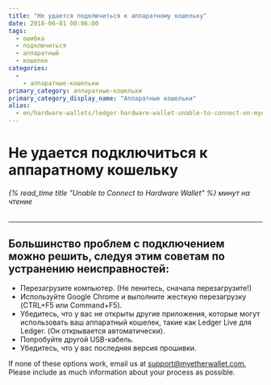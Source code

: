 ```yaml
---
title: "Не удается подключиться к аппаратному кошельку"
date: 2018-06-01 00:06:00
tags:
  - ошибка
  - подключиться
  - аппаратный
  - кошелек
categories:
  - 
    - аппаратные-кошельки
primary_category: аппаратные-кошельки
primary_category_display_name: "Аппаратные кошельки"
alias:
  - en/hardware-wallets/ledger-hardware-wallet-unable-to-connect-on-myetherwallet.html
---
```


# **Не удается подключиться к аппаратному кошельку**

###### {% read_time title "Unable to Connect to Hardware Wallet" %} минут на чтение

* * *

## **Большинство проблем с подключением можно решить, следуя этим советам по устранению неисправностей:**

-   Перезагрузите компьютер. (Не ленитесь, сначала перезагрузите!)
-   Используйте Google Chrome и выполните жесткую перезагрузку (CTRL+F5 или Command+F5).
-   Убедитесь, что у вас не открыты другие приложения, которые могут использовать ваш аппаратный кошелек, такие как Ledger Live для Ledger. (Он открывается автоматически).
-   Попробуйте другой USB-кабель.
-   Убедитесь, что у вас последняя версия прошивки.

If none of these options work, email us at [support@myetherwallet.com.](mailto:support@myetherwallet.com.) Please include as much information about your process as possible.
